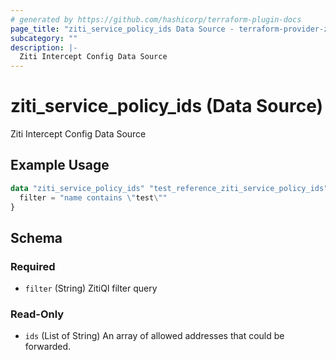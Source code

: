 ```yaml
---
# generated by https://github.com/hashicorp/terraform-plugin-docs
page_title: "ziti_service_policy_ids Data Source - terraform-provider-ziti"
subcategory: ""
description: |-
  Ziti Intercept Config Data Source
---
```


# ziti_service_policy_ids (Data Source)

Ziti Intercept Config Data Source

## Example Usage

```terraform
data "ziti_service_policy_ids" "test_reference_ziti_service_policy_ids" {
  filter = "name contains \"test\""
}
```

<!-- schema generated by tfplugindocs -->
## Schema

### Required

- `filter` (String) ZitiQl filter query

### Read-Only

- `ids` (List of String) An array of allowed addresses that could be forwarded.
